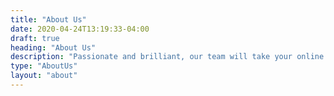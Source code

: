 ```yaml
---
title: "About Us"
date: 2020-04-24T13:19:33-04:00
draft: true
heading: "About Us"
description: "Passionate and brilliant, our team will take your online vision and turn it into a reality."
type: "AboutUs"
layout: "about"
---
```


